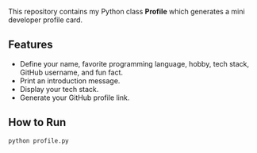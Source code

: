 

This repository contains my Python class **Profile** which generates a mini developer profile card.

## Features
- Define your name, favorite programming language, hobby, tech stack, GitHub username, and fun fact.
- Print an introduction message.
- Display your tech stack.
- Generate your GitHub profile link.

## How to Run
```bash
python profile.py
